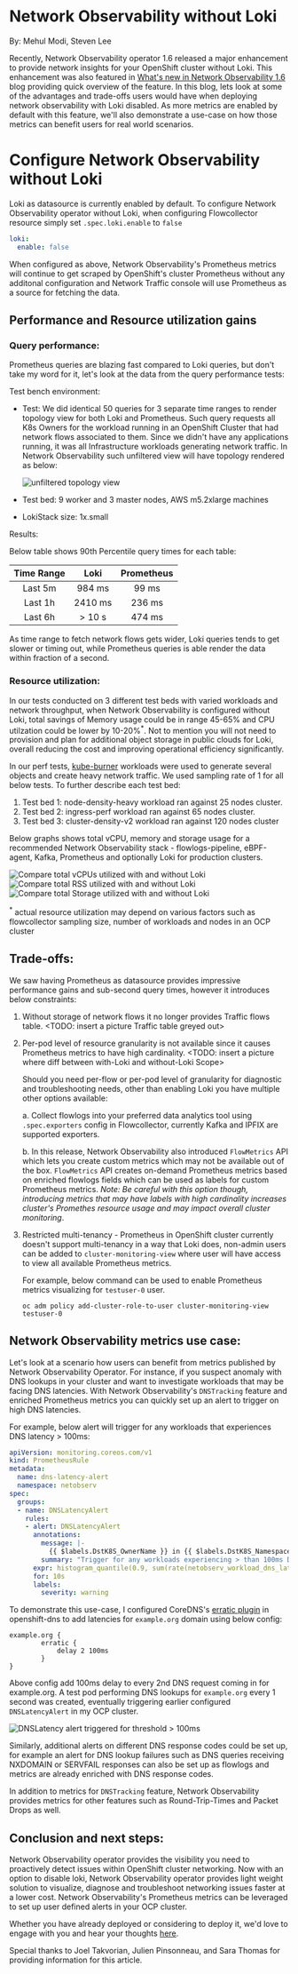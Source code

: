 # Network Observability without Loki

By: Mehul Modi, Steven Lee

Recently, Network Observability operator 1.6 released a major enhancement to provide network insights for your OpenShift cluster without Loki. This enhancement was also featured in [What's new in Network Observability 1.6](../whats_new_1.6) blog providing quick overview of the feature. In this blog, lets look at some of the advantages and trade-offs users would have when deploying network observability with Loki disabled. As more metrics are enabled by default with this feature, we'll also demonstrate a use-case on how those metrics can benefit users for real world scenarios.

# Configure Network Observability without Loki
Loki as datasource is currently enabled by default. To configure Network Observability operator without Loki, when configuring Flowcollector resource simply set `.spec.loki.enable` to `false`

```yaml
loki:
  enable: false
```
When configured as above, Network Observability's Prometheus metrics will continue to get scraped by OpenShift's cluster Prometheus without any additonal configuration and Network Traffic console will use Prometheus as a source for fetching the data.

## Performance and Resource utilization gains

### Query performance:
Prometheus queries are blazing fast compared to Loki queries, but don't take my word for it, let's look at the data from the query performance tests: 

Test bench environment:

* Test: We did identical 50 queries for 3 separate time ranges to render topology view for both Loki and Prometheus. Such query requests all K8s Owners for the workload running in an OpenShift Cluster that had  network flows associated to them. Since we didn't have any applications running, it was all Infrastructure workloads generating network traffic. In Network Observability such unfiltered view will have topology rendered as below: 

    ![unfiltered topology view](images/owner_screenshot.png)

* Test bed: 9 worker and 3 master nodes, AWS m5.2xlarge machines
* LokiStack size: 1x.small

Results:

  Below table shows 90th Percentile query times for each table:

  | Time Range | Loki      | Prometheus
  | :--------: | :-------: | :----------:
  | Last 5m    | 984 ms    | 99 ms
  | Last 1h    | 2410 ms   | 236 ms
  | Last 6h    | > 10 s    | 474 ms

As time range to fetch network flows gets wider, Loki queries tends to get slower or timing out, while Prometheus queries is able render the data within fraction of a second.

### Resource utilization:
In our tests conducted on 3 different test beds with varied workloads and network throughput, when Network Observability is configured without Loki, total savings of Memory usage could be in range 45-65% and CPU utilzation could be lower by 10-20%<sup>*</sup>. Not to mention you will not need to provision and plan for additional object storage in public clouds for Loki, overall reducing the cost and improving operational efficiency significantly.

In our perf tests, [kube-burner](https://github.com/kube-burner/kube-burner) workloads were used to generate several objects and create heavy network traffic. We used sampling rate of 1 for all below tests. To further describe each test bed:

1. Test bed 1: node-density-heavy workload ran against 25 nodes cluster.
2. Test bed 2: ingress-perf workload ran against 65 nodes cluster.
3. Test bed 3: cluster-density-v2 workload ran against 120 nodes cluster

Below graphs shows total vCPU, memory and storage usage for a recommended Network Observability stack  - flowlogs-pipeline, eBPF-agent, Kafka, Prometheus and optionally Loki for production clusters.

![Compare total vCPUs utilized with and without Loki](<blogs/lokiless_netobserv/images/vCPUs consumed by NetObserv stack.png/Total vCPUs consumed.png>)
![Compare total RSS utilized with and without Loki](<blogs/lokiless_netobserv/images/Memory consumed by NetObserv stack.png>)
![Compare total Storage utilized with and without Loki](<blogs/lokiless_netobserv/images/Storage consumed by NetObserv stack.png>)

<sup>*</sup> actual resource utilization may depend on various factors such as flowcollector sampling size, number of workloads and nodes in an OCP cluster

## Trade-offs:
We saw having Prometheus as datasource provides impressive performance gains and sub-second query times, however it introduces below constraints:

1. Without storage of network flows it no longer provides Traffic flows table. <TODO: insert a picture Traffic table greyed out>

2. Per-pod level of resource granularity is not available since it causes Prometheus metrics to have high cardinality. <TODO: insert a picture where diff between with-Loki and without-Loki Scope>
   
   Should you need per-flow or per-pod level of granularity for diagnostic and troubleshooting needs, other than enabling Loki you have multiple other options available:

   a. Collect flowlogs into your preferred data analytics tool using `.spec.exporters` config in Flowcollector, currently Kafka and IPFIX are supported exporters.

   b. In this release, Network Observability also introduced `FlowMetrics` API which lets you create custom metrics which may not be available out of the box. `FlowMetrics` API creates on-demand Prometheus metrics based on enriched flowlogs fields which can be used as labels for custom Prometheus metrics. _Note: Be careful with this option though, introducing metrics that may have labels with high cardinality increases cluster's Promethes resource usage and may impact overall cluster monitoring_.

3. Restricted multi-tenancy - Prometheus in OpenShift cluster currently doesn't support multi-tenancy in a way that Loki does, non-admin users can be added to `cluster-monitoring-view` where user will have access to view all available Prometheus metrics.

   For example, below command can be used to enable Prometheus metrics visualizing for `testuser-0` user.

   `oc adm policy add-cluster-role-to-user cluster-monitoring-view  testuser-0`

## Network Observability metrics use case:
Let's look at a scenario how users can benefit from metrics published by Network Observability Operator. For instance, if you suspect anomaly with DNS lookups in your cluster and want to investigate workloads that may be facing DNS latencies. With Network Observability's `DNSTracking` feature and enriched Prometheus metrics you can quickly set up an alert to trigger on high DNS latencies.

For example, below alert will trigger for any workloads that experiences DNS latency > 100ms: 
```yaml
apiVersion: monitoring.coreos.com/v1
kind: PrometheusRule
metadata:
  name: dns-latency-alert
  namespace: netobserv
spec:
  groups:
  - name: DNSLatencyAlert
    rules:
    - alert: DNSLatencyAlert
      annotations:
        message: |-
          {{ $labels.DstK8S_OwnerName }} in {{ $labels.DstK8S_Namespace }} is experiencing high DNS Latencies.
        summary: "Trigger for any workloads experiencing > than 100ms DNS Latency."
      expr: histogram_quantile(0.9, sum(rate(netobserv_workload_dns_latency_seconds_bucket{DstK8S_Namespace!=""}[2m])) by (le,DstK8S_Namespace,DstK8S_OwnerName))*1000 > 100
      for: 10s
      labels:
        severity: warning
```

To demonstrate this use-case, I configured CoreDNS's [erratic plugin](https://coredns.io/plugins/erratic/) in openshift-dns to add latencies for `example.org` domain using below config:

```
example.org {
        erratic {
            delay 2 100ms
        }
}
```

Above config add 100ms delay to every 2nd DNS request coming in for example.org. A test pod performing DNS lookups for `example.org` every 1 second was created, eventually triggering earlier configured `DNSLatencyAlert` in my OCP cluster.

![DNSLatency alert triggered for threshold > 100ms](images/dns_latency_alert_firing.png)

Similarly, additional alerts on different DNS response codes could be set up, for example an alert for DNS lookup failures such as DNS queries receiving NXDOMAIN or SERVFAIL responses can also be set up as flowlogs and metrics are already enriched with DNS response codes.

In addition to metrics for `DNSTracking` feature, Network Observability provides metrics for other features such as Round-Trip-Times and Packet Drops as well.

## Conclusion and next steps:

Network Observability operator provides the visibility you need to proactively detect issues within OpenShift cluster networking. Now with an option to disable loki, Network Observability operator provides light weight solution to visualize, diagnose and troubleshoot networking issues faster at a lower cost. Network Observability's Prometheus metrics can be leveraged to set up user defined alerts in your OCP cluster.

Whether you have already deployed or considering to deploy it, we'd love to engage with you and hear your thoughts [here](https://github.com/netobserv/network-observability-operator/discussions).

Special thanks to Joel Takvorian, Julien Pinsonneau, and Sara Thomas for providing information for this article.
